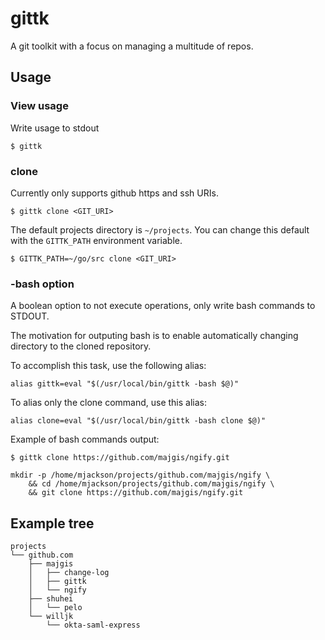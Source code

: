 # gittk

A git toolkit with a focus on managing a multitude of repos.

## Usage

### View usage

Write usage to stdout

    $ gittk

### clone

Currently only supports github https and ssh URIs.

    $ gittk clone <GIT_URI>

The default projects directory is `~/projects`.  You can change this default with the
`GITTK_PATH` environment variable.

    $ GITTK_PATH=~/go/src clone <GIT_URI>

### -bash option

A boolean option to not execute operations, only write bash commands to STDOUT.

The motivation for outputing bash is to enable automatically
changing directory to the cloned repository.

To accomplish this task, use the following alias:

    alias gittk=eval "$(/usr/local/bin/gittk -bash $@)"

To alias only the clone command, use this alias:

    alias clone=eval "$(/usr/local/bin/gittk -bash clone $@)"

Example of bash commands output:

    $ gittk clone https://github.com/majgis/ngify.git

    mkdir -p /home/mjackson/projects/github.com/majgis/ngify \
        && cd /home/mjackson/projects/github.com/majgis/ngify \
        && git clone https://github.com/majgis/ngify.git

## Example tree

    projects
    └── github.com
        ├── majgis
        │   ├── change-log
        │   ├── gittk
        │   └── ngify
        ├── shuhei
        │   └── pelo
        └── willjk
            └── okta-saml-express

